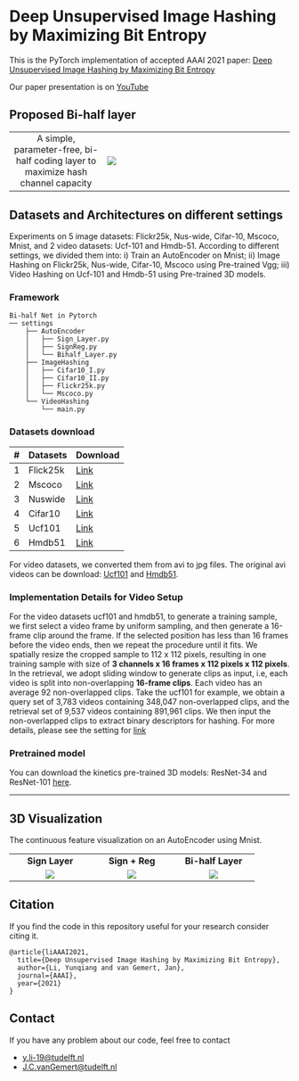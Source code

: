 # Deep Unsupervised Image Hashing by Maximizing Bit Entropy

This is the PyTorch implementation of accepted AAAI 2021 paper: [Deep Unsupervised Image Hashing by Maximizing Bit Entropy](https://arxiv.org/abs/2012.12334)

Our paper presentation is on [YouTube](https://www.youtube.com/watch?v=riZDqdTrNrg)


## Proposed Bi-half layer
<table border=0 >
	<tbody>
    <tr>
		<tr>
			<td width="19%" align="center"> A simple, parameter-free, bi-half coding layer to maximize hash
channel capacity
  </td>
			<td width="40%" > <img src="https://raw.githubusercontent.com/liyunqianggyn/Deep-Unsupervised-Image-Hashing-by-Maximizing-Bit-Entropy/master/bi_half layer.png"> </td>
		</tr>
	</tbody>
</table>


## Datasets and Architectures on different settings
Experiments on 5 image datasets:
Flickr25k, Nus-wide, Cifar-10, Mscoco, Mnist, and 2 video
datasets: Ucf-101 and Hmdb-51. 
According to different settings, we divided them into: i) Train an AutoEncoder on Mnist; ii) Image Hashing on Flickr25k, Nus-wide, Cifar-10, Mscoco using Pre-trained Vgg; iii) Video Hashing on Ucf-101 and Hmdb-51 using Pre-trained 3D models.


### Framework
```
Bi-half Net in Pytorch
── settings
    ├── AutoEncoder 
    │   ├── Sign_Layer.py
    │   ├── SignReg.py
    │   └── Bihalf_Layer.py
    ├── ImageHashing
    │   ├── Cifar10_I.py
    │   ├── Cifar10_II.py
    │   ├── Flickr25k.py
    │   └── Mscoco.py
    └── VideoHashing
        └── main.py
```



### Datasets download

|#|Datasets|Download|
|---|----|-----|
|1|Flick25k|[Link](https://press.liacs.nl/mirflickr/mirdownload.html)
|2|Mscoco|[Link](https://drive.google.com/file/d/0B7IzDz-4yH_HN0Y0SS00eERSUjQ/view?usp=sharing )|
|3|Nuswide|[Link](https://github.com/TreezzZ/DSDH_PyTorch)  |
|4|Cifar10|[Link](https://www.cs.toronto.edu/~kriz/cifar.html)|
|5|Ucf101|[Link](https://www.cs.toronto.edu/~kriz/cifar.html)|
|6|Hmdb51|[Link](https://www.cs.toronto.edu/~kriz/cifar.html)|

For video datasets, we converted them from avi to jpg files. The original avi videos can be download: [Ucf101](https://www.crcv.ucf.edu/data/UCF101.php) and [Hmdb51](http://serre-lab.clps.brown.edu/resource/hmdb-a-large-human-motion-database/).


### Implementation Details for Video Setup
For the video datasets ucf101 and hmdb51, to generate a training sample, we first select a video frame by uniform sampling, and then generate a 16-frame clip around the
frame. If the selected position has less than 16 frames before the video ends, then we repeat the procedure until it fits.
We spatially resize the cropped sample to 112 x 112 pixels, resulting in one training sample with size of **3 channels x 16 frames x 112 pixels x 112 pixels**. In the retrieval, we adopt sliding window to generate  clips as input, i.e, each video is split into non-overlapping **16-frame clips**. Each video has an average 92 non-overlapped clips.
Take the ucf101 for example, we obtain a query set of 3,783 videos containing  348,047 non-overlapped clips, and the retrieval set of 9,537 videos containing 891,961 clips.
We then input the non-overlapped clips to extract binary descriptors for hashing. For more details, please see the setting for [link](https://arxiv.org/abs/1711.09577)


### Pretrained model
You can download the kinetics pre-trained 3D models: ResNet-34  and ResNet-101 [here](https://github.com/kenshohara/3D-ResNets-PyTorch).   

------



## 3D Visualization
The continuous feature visualization on an AutoEncoder using Mnist.

<table border=0 width="50px" >
	<tbody> 
    <tr>		<td width="27%" align="center"> <strong>Sign Layer</strong> </td>
			<td width="27%" align="center"> <strong>Sign + Reg</strong> </td>
			<td width="27%" align="center"> <strong>Bi-half Layer</strong> </td>
		</tr>
<tr>
			<td width="27%" align="center"> <img src="https://raw.githubusercontent.com/liyunqianggyn/Deep-Unsupervised-Image-Hashing-by-Maximizing-Bit-Entropy/master/AutoEncoder/gif/sign_.gif"> </td>
			<td width="27%" align="center"> <img src="https://raw.githubusercontent.com/liyunqianggyn/Deep-Unsupervised-Image-Hashing-by-Maximizing-Bit-Entropy/master/AutoEncoder/gif/Signreg_.gif"> </td>
			<td width="27%" align="center"> <img src="https://raw.githubusercontent.com/liyunqianggyn/Deep-Unsupervised-Image-Hashing-by-Maximizing-Bit-Entropy/master/AutoEncoder/gif/bihalf_.gif"> </td>
		</tr>
	</tbody>
</table>


## Citation

If you find the code in this repository useful for your research consider citing it.

```
@article{liAAAI2021,
  title={Deep Unsupervised Image Hashing by Maximizing Bit Entropy},
  author={Li, Yunqiang and van Gemert, Jan},
  journal={AAAI},
  year={2021}
}
```
## Contact
If you have any problem about our code, feel free to contact

 - y.li-19@tudelft.nl
 - J.C.vanGemert@tudelft.nl
 
 

 
 
 
 


